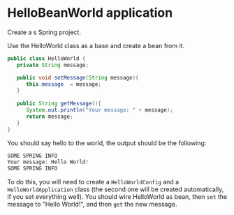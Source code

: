 # HelloBeanWorld application

Create a s Spring project.

Use the HelloWorld class as a base and create a bean from it.
```java
public class HelloWorld {
   private String message;

   public void setMessage(String message){
      this.message  = message;
   }
   
   public String getMessage(){
      System.out.println("Your message: " + message);
      return message;
   }
}
```

You should say hello to the world, the output should be the following:
```java
SOME SPRING INFO
Your message: Hello World!
SOME SPRING INFO
```
To do this, you will need to create a `HelloWorldConfig` and a `HelloWorldApplication` class (the second one will be created automatically, if you set everything well).
You should wire HelloWorld as bean, then `set` the message to "Hello World!", and then `get` the new message.
